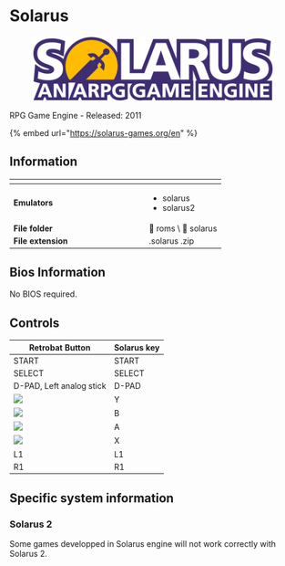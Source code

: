 # Solarus

<div align="left"><figure><img src="https://raw.githubusercontent.com/fabricecaruso/es-theme-carbon/52ff37c9e265587d006945a2ba695b5a962b3a3d/art/logos/solarus.svg" alt=""><figcaption></figcaption></figure></div>

RPG Game Engine - Released: 2011

{% embed url="https://solarus-games.org/en" %}

## Information

<table data-header-hidden><thead><tr><th width="224"></th><th></th></tr></thead><tbody><tr><td><strong>Emulators</strong></td><td><ul><li>solarus</li><li>solarus2</li></ul></td></tr><tr><td><strong>File folder</strong></td><td><span data-gb-custom-inline data-tag="emoji" data-code="1f4c2">📂</span> roms \ <span data-gb-custom-inline data-tag="emoji" data-code="1f4c2">📂</span> solarus</td></tr><tr><td><strong>File extension</strong></td><td>.solarus .zip</td></tr></tbody></table>

## Bios Information

No BIOS required.

## Controls

| Retrobat Button                                | Solarus key |
| ---------------------------------------------- | ----------- |
| START                                          | START       |
| SELECT                                         | SELECT      |
| D-PAD, Left analog stick                       | D-PAD       |
| ![](<../../../.gitbook/assets/image (48).png>) | Y           |
| ![](<../../../.gitbook/assets/image (30).png>) | B           |
| ![](<../../../.gitbook/assets/image (16).png>) | A           |
| ![](<../../../.gitbook/assets/image (50).png>) | X           |
| L1                                             | L1          |
| R1                                             | R1          |

## Specific system information

### Solarus 2

Some games developped in Solarus engine will not work correctly with Solarus 2.

